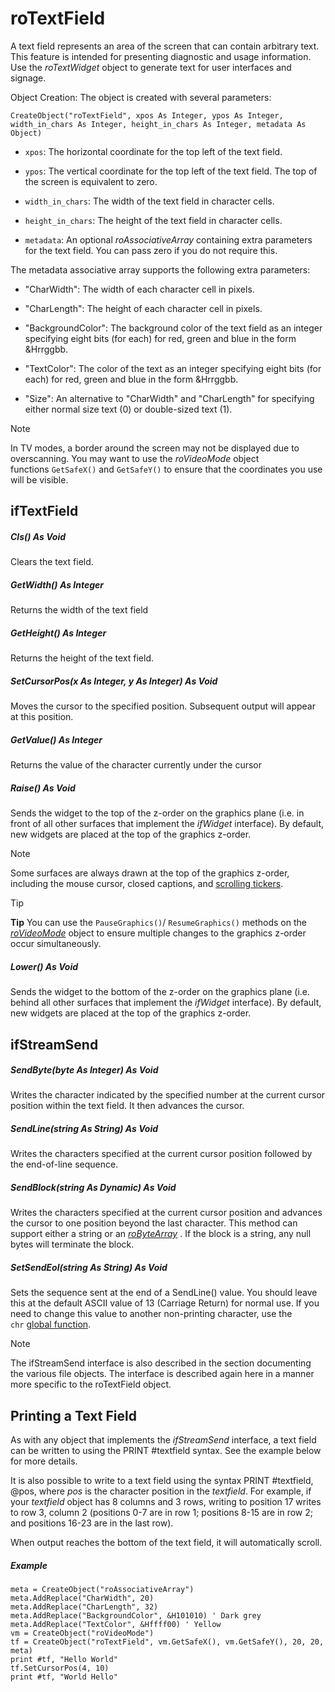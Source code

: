 # roTextField

A text field represents an area of the screen that can contain arbitrary text. This feature is intended for presenting diagnostic and usage information. Use the *roTextWidget* object to generate text for user interfaces and signage.

Object Creation: The object is created with several parameters:

```
CreateObject("roTextField", xpos As Integer, ypos As Integer, width_in_chars As Integer, height_in_chars As Integer, metadata As Object)
```

*   `xpos`: The horizontal coordinate for the top left of the text field.
    
*   `ypos`: The vertical coordinate for the top left of the text field. The top of the screen is equivalent to zero.
    
*   `width_in_chars`: The width of the text field in character cells.
    
*   `height_in_chars`: The height of the text field in character cells.
    
*   `metadata`: An optional *roAssociativeArray* containing extra parameters for the text field. You can pass zero if you do not require this.
    

The metadata associative array supports the following extra parameters:

*   "CharWidth": The width of each character cell in pixels.
    
*   "CharLength": The height of each character cell in pixels.
    
*   "BackgroundColor": The background color of the text field as an integer specifying eight bits (for each) for red, green and blue in the form &Hrrggbb.
    
*   "TextColor": The color of the text as an integer specifying eight bits (for each) for red, green and blue in the form &Hrrggbb.
    
*   "Size": An alternative to "CharWidth" and "CharLength" for specifying either normal size text (0) or double-sized text (1).
    

> [!NOTE]
> In TV modes, a border around the screen may not be displayed due to overscanning. You may want to use the *roVideoMode* object functions `GetSafeX()` and `GetSafeY()` to ensure that the coordinates you use will be visible.

## ifTextField

##### Cls() As Void

Clears the text field.

##### GetWidth() As Integer

Returns the width of the text field

##### GetHeight() As Integer

Returns the height of the text field.

##### SetCursorPos(x As Integer, y As Integer) As Void

Moves the cursor to the specified position. Subsequent output will appear at this position.

##### GetValue() As Integer

Returns the value of the character currently under the cursor

##### Raise() As Void

Sends the widget to the top of the z-order on the graphics plane (i.e. in front of all other surfaces that implement the *ifWidget* interface). By default, new widgets are placed at the top of the graphics z-order.

> [!NOTE]
> Some surfaces are always drawn at the top of the graphics z-order, including the mouse cursor, closed captions, and [scrolling tickers](../presentation-and-widget-objects/rotextwidget.md).

> [!TIP]
> **Tip**
> You can use the `PauseGraphics()`/ `ResumeGraphics()` methods on the [*roVideoMode*](../presentation-and-widget-objects/rovideomode.md) object to ensure multiple changes to the graphics z-order occur simultaneously.

##### Lower() As Void

Sends the widget to the bottom of the z-order on the graphics plane (i.e. behind all other surfaces that implement the *ifWidget* interface). By default, new widgets are placed at the top of the graphics z-order.

## ifStreamSend

##### SendByte(byte As Integer) As Void

Writes the character indicated by the specified number at the current cursor position within the text field. It then advances the cursor.

##### SendLine(string As String) As Void

Writes the characters specified at the current cursor position followed by the end-of-line sequence.

##### SendBlock(string As Dynamic) As Void

Writes the characters specified at the current cursor position and advances the cursor to one position beyond the last character. This method can support either a string or an [*roByteArray*](#) . If the block is a string, any null bytes will terminate the block.

##### SetSendEol(string As String) As Void

Sets the sequence sent at the end of a SendLine() value. You should leave this at the default ASCII value of 13 (Carriage Return) for normal use. If you need to change this value to another non-printing character, use the `chr` [global function](../../object-reference/global-functions.md).

> [!NOTE]
> The ifStreamSend interface is also described in the section documenting the various file objects. The interface is described again here in a manner more specific to the roTextField object.

## Printing a Text Field 

As with any object that implements the *ifStreamSend* interface, a text field can be written to using the PRINT #textfield syntax. See the example below for more details.

It is also possible to write to a text field using the syntax PRINT #textfield, @pos, where *pos* is the character position in the *textfield*. For example, if your *textfield* object has 8 columns and 3 rows, writing to position 17 writes to row 3, column 2 (positions 0-7 are in row 1; positions 8-15 are in row 2; and positions 16-23 are in the last row).

When output reaches the bottom of the text field, it will automatically scroll.

##### **Example**

```
meta = CreateObject("roAssociativeArray")
meta.AddReplace("CharWidth", 20)
meta.AddReplace("CharLength", 32)
meta.AddReplace("BackgroundColor", &H101010) ' Dark grey
meta.AddReplace("TextColor", &Hffff00) ' Yellow
vm = CreateObject("roVideoMode")
tf = CreateObject("roTextField", vm.GetSafeX(), vm.GetSafeY(), 20, 20, meta)
print #tf, "Hello World"
tf.SetCursorPos(4, 10)
print #tf, "World Hello"
```